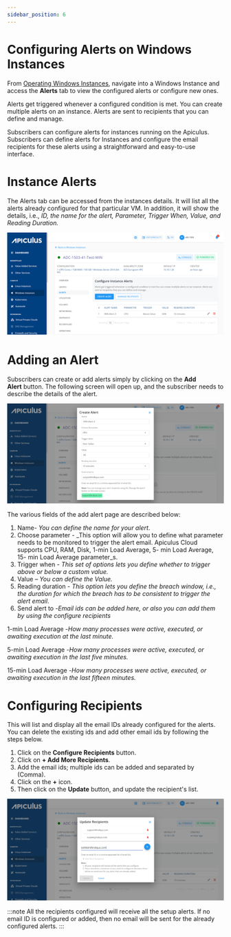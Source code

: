 ```yaml
---
sidebar_position: 6
---
```

# Configuring Alerts on Windows Instances

From [Operating Windows Instances](https://docs.apiculus.com/hc/en-in/articles/13280072414749), navigate into a Windows Instance and access the **Alerts** tab to view the configured alerts or configure new ones.

Alerts get triggered whenever a configured condition is met. You can create multiple alerts on an instance. Alerts are sent to recipients that you can define and manage.

Subscribers can configure alerts for instances running on the Apiculus. Subscribers can define alerts for Instances and configure the email recipients for these alerts using a straightforward and easy-to-use interface.

# Instance Alerts

The Alerts tab can be accessed from the instances details. It will list all the alerts already configured for that particular VM. In addition, it will show the details, i.e., _ID, the name for the alert,_ _Parameter, Trigger When, Value, and Reading Duration._

![Configuring Alerts on Windows Instances](img/ConfiguringAlerts1.png)

# Adding an Alert

Subscribers can create or add alerts simply by clicking on the **Add Alert** button. The following screen will open up, and the subscriber needs to describe the details of the alert.

![Configuring Alerts on Windows Instances](img/ConfiguringAlerts2.png)

The various fields of the add alert page are described below:

1. Name- _You can define the name for your alert_.
2. Choose parameter - _This option will allow you to define what parameter needs to be monitored to trigger the alert email. Apiculus Cloud supports CPU, RAM, Disk, 1-min Load Average, 5- min Load Average, 15- min Load Average parameter_s.
3. Trigger when - _This set of options lets you define whether to trigger above or below a custom value._
4. Value _– You can define the Value._ 
5. Reading duration - _This option lets you define the breach window, i.e., the duration for which the breach has to be consistent to trigger the alert email_.
6. Send alert to -_Email ids can be added here, or also you can add them by using the configure recipients_ 

1-min Load Average -_How many processes were active, executed, or awaiting execution at the last minute._

5-min Load Average -_How many processes were active, executed, or awaiting execution in the last five minutes._

15-min Load Average -_How many processes were active, executed, or awaiting execution in the last fifteen minutes._

# Configuring Recipients

This will list and display all the email IDs already configured for the alerts. You can delete the existing ids and add other email ids by following the steps below.

1. Click on the **Configure Recipients** button.
2. Click on **+ Add More Recipients**.
3. Add the email ids; multiple ids can be added and separated by (Comma).
4. Click on the **+** icon.
5. Then click on the **Update** button, and update the recipient's list.

![Configuring Alerts on Windows Instances](img/ConfiguringAlerts3.png)

:::note
All the recipients configured will receive all the setup alerts. If no email ID is configured or added, then no email will be sent for the already configured alerts.
:::